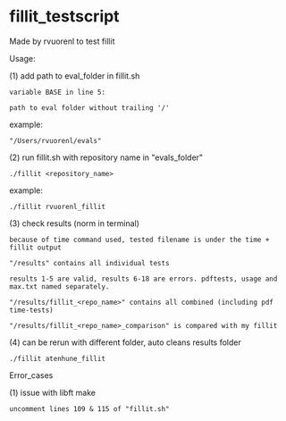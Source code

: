 # fillit_testscript

Made by rvuorenl to test fillit


Usage:

(1) add path to eval_folder in fillit.sh

    variable BASE in line 5:
    
    path to eval folder without trailing '/'
    
example:

    "/Users/rvuorenl/evals"
    

(2) run fillit.sh with repository name in "evals_folder"

    ./fillit <repository_name>
    
example:

    ./fillit rvuorenl_fillit
    

(3) check results (norm in terminal)

    because of time command used, tested filename is under the time + fillit output
    
    "/results" contains all individual tests
    
    results 1-5 are valid, results 6-18 are errors. pdftests, usage and max.txt named separately.
    
    "/results/fillit_<repo_name>" contains all combined (including pdf time-tests)
    
    "/results/fillit_<repo_name>_comparison" is compared with my fillit
    

(4) can be rerun with different folder, auto cleans results folder

    ./fillit atenhune_fillit
    


Error_cases

(1) issue with libft make

    uncomment lines 109 & 115 of "fillit.sh"
    
